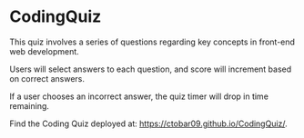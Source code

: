 # CodingQuiz

This quiz involves a series of questions regarding key concepts in front-end web development. 

Users will select answers to each question, and score will increment based on correct answers.

If a user chooses an incorrect answer, the quiz timer will drop in time remaining. 

Find the Coding Quiz deployed at: https://ctobar09.github.io/CodingQuiz/.
